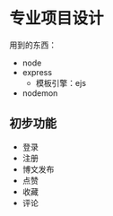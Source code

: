 # 专业项目设计 #
用到的东西：

- node
- express
	- 模板引擎：ejs
- nodemon

## 初步功能 ##
- 登录
- 注册
- 博文发布
- 点赞
- 收藏
- 评论